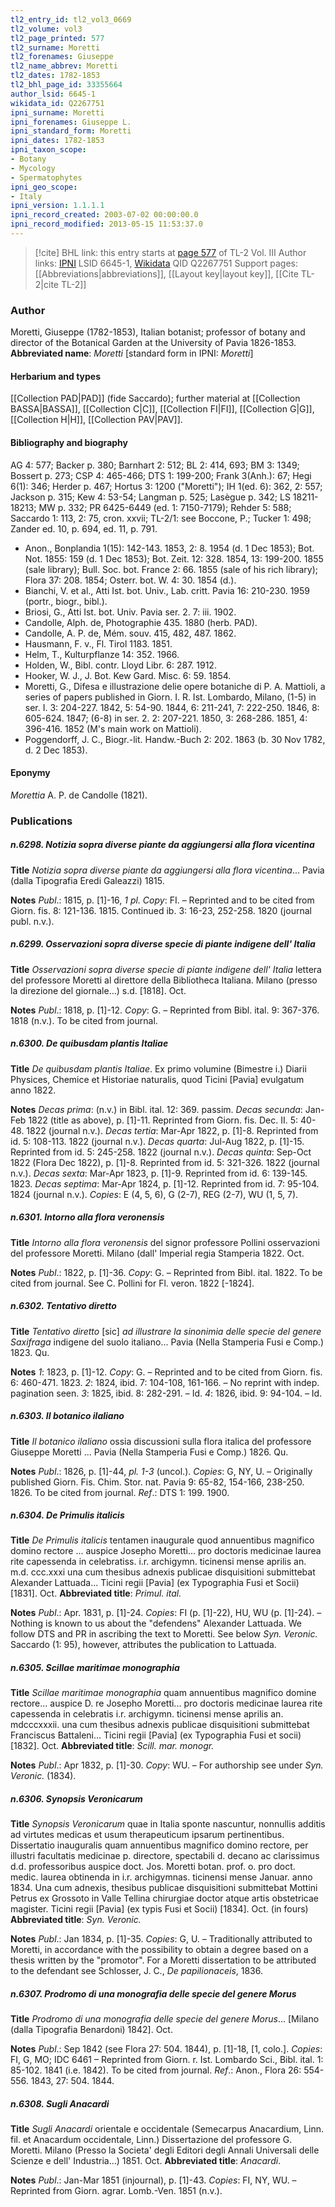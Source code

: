 ```yaml
---
tl2_entry_id: tl2_vol3_0669
tl2_volume: vol3
tl2_page_printed: 577
tl2_surname: Moretti
tl2_forenames: Giuseppe
tl2_name_abbrev: Moretti
tl2_dates: 1782-1853
tl2_bhl_page_id: 33355664
author_lsid: 6645-1
wikidata_id: Q2267751
ipni_surname: Moretti
ipni_forenames: Giuseppe L.
ipni_standard_form: Moretti
ipni_dates: 1782-1853
ipni_taxon_scope: 
- Botany
- Mycology
- Spermatophytes
ipni_geo_scope: 
- Italy
ipni_version: 1.1.1.1
ipni_record_created: 2003-07-02 00:00:00.0
ipni_record_modified: 2013-05-15 11:53:37.0
---
```


> [!cite] BHL link: this entry starts at [page 577](https://www.biodiversitylibrary.org/page/33355664) of TL-2 Vol. III
> Author links: [IPNI](https://www.ipni.org/a/6645-1) LSID 6645-1, [Wikidata](https://www.wikidata.org/wiki/Q2267751) QID Q2267751
> Support pages: [[Abbreviations|abbreviations]], [[Layout key|layout key]], [[Cite TL-2|cite TL-2]]

### Author

Moretti, Giuseppe (1782-1853), Italian botanist; professor of botany and director of the Botanical Garden at the University of Pavia 1826-1853. 
**Abbreviated name**: *Moretti* \[standard form in IPNI: *Moretti*\]

#### Herbarium and types

[[Collection PAD|PAD]] (fide Saccardo); further material at [[Collection BASSA|BASSA]], [[Collection C|C]], [[Collection FI|FI]], [[Collection G|G]], [[Collection H|H]], [[Collection PAV|PAV]].

#### Bibliography and biography

AG 4: 577; Backer p. 380; Barnhart 2: 512; BL 2: 414, 693; BM 3: 1349; Bossert p. 273; CSP 4: 465-466; DTS 1: 199-200; Frank 3(Anh.): 67; Hegi 6(1): 346; Herder p. 467; Hortus 3: 1200 ("Moretti"); IH 1(ed. 6): 362, 2: 557; Jackson p. 315; Kew 4: 53-54; Langman p. 525; Lasègue p. 342; LS 18211-18213; MW p. 332; PR 6425-6449 (ed. 1: 7150-7179); Rehder 5: 588; Saccardo 1: 113, 2: 75, cron. xxvii; TL-2/1: see Boccone, P.; Tucker 1: 498; Zander ed. 10, p. 694, ed. 11, p. 791.
- Anon., Bonplandia 1(15): 142-143. 1853, 2: 8. 1954 (d. 1 Dec 1853); Bot. Not. 1855: 159 (d. 1 Dec 1853); Bot. Zeit. 12: 328. 1854, 13: 199-200. 1855 (sale library); Bull. Soc. bot. France 2: 66. 1855 (sale of his rich library); Flora 37: 208. 1854; Osterr. bot. W. 4: 30. 1854 (d.).
- Bianchi, V. et al., Atti Ist. bot. Univ., Lab. critt. Pavia 16: 210-230. 1959 (portr., biogr., bibl.).
- Briosi, G., Atti Ist. bot. Univ. Pavia ser. 2. 7: iii. 1902.
- Candolle, Alph. de, Photographie 435. 1880 (herb. PAD).
- Candolle, A. P. de, Mém. souv. 415, 482, 487. 1862.
- Hausmann, F. v., Fl. Tirol 1183. 1851.
- Helm, T., Kulturpflanze 14: 352. 1966.
- Holden, W., Bibl. contr. Lloyd Libr. 6: 287. 1912.
- Hooker, W. J., J. Bot. Kew Gard. Misc. 6: 59. 1854.
- Moretti, G., Difesa e illustrazione delie opere botaniche di P. A. Mattioli, a series of papers published in Giorn. I. R. Ist. Lombardo, Milano, (1-5) in ser. I. 3: 204-227. 1842, 5: 54-90. 1844, 6: 211-241, 7: 222-250. 1846, 8: 605-624. 1847; (6-8) in ser. 2. 2: 207-221. 1850, 3: 268-286. 1851, 4: 396-416. 1852 (M's main work on Mattioli).
- Poggendorff, J. C., Biogr.-lit. Handw.-Buch 2: 202. 1863 (b. 30 Nov 1782, d. 2 Dec 1853).

#### Eponymy

*Morettia* A. P. de Candolle (1821).

### Publications

##### n.6298. Notizia sopra diverse piante da aggiungersi alla flora vicentina

**Title**
*Notizia sopra diverse piante da aggiungersi alla flora vicentina*... Pavia (dalla Tipografia Eredi Galeazzi) 1815.

**Notes**
*Publ*.: 1815, p. \[1\]-16, *1 pl. Copy*: FI. – Reprinted and to be cited from Giorn. fis. 8: 121-136. 1815. Continued ib. 3: 16-23, 252-258. 1820 (journal publ. n.v.).

##### n.6299. Osservazioni sopra diverse specie di piante indigene dell' Italia

**Title**
*Osservazioni sopra diverse specie di piante indigene dell' Italia* lettera del professore Moretti al direttore della Bibliotheca Italiana. Milano (presso la direzione del giornale...) s.d. \[1818\]. Oct.

**Notes**
*Publ*.: 1818, p. \[1\]-12. *Copy*: G. – Reprinted from Bibl. ital. 9: 367-376. 1818 (n.v.). To be cited from journal.

##### n.6300. De quibusdam plantis Italiae

**Title**
*De quibusdam plantis Italiae*. Ex primo volumine (Bimestre i.) Diarii Physices, Chemice et Historiae naturalis, quod Ticini \[Pavia\] evulgatum anno 1822.

**Notes**
*Decas prima*: (n.v.) in Bibl. ital. 12: 369. passim.
*Decas secunda*: Jan-Feb 1822 (title as above), p. \[1\]-11. Reprinted from Giorn. fis. Dec. II. 5: 40-48. 1822 (journal n.v.).
*Decas tertia*: Mar-Apr 1822, p. \[1\]-8. Reprinted from id. 5: 108-113. 1822 (journal n.v.).
*Decas quarta*: Jul-Aug 1822, p. \[1\]-15. Reprinted from id. 5: 245-258. 1822 (journal n.v.).
*Decas quinta*: Sep-Oct 1822 (Flora Dec 1822), p. \[1\]-8. Reprinted from id. 5: 321-326. 1822 (journal n.v.).
*Decas sexta*: Mar-Apr 1823, p. \[1\]-9. Reprinted from id. 6: 139-145. 1823.
*Decas septima*: Mar-Apr 1824, p. \[1\]-12. Reprinted from id. 7: 95-104. 1824 (journal n.v.).
*Copies*: E (4, 5, 6), G (2-7), REG (2-7), WU (1, 5, 7).

##### n.6301. Intorno alla flora veronensis

**Title**
*Intorno alla flora veronensis* del signor professore Pollini osservazioni del professore Moretti. Milano (dall' Imperial regia Stamperia 1822. Oct.

**Notes**
*Publ*.: 1822, p. \[1\]-36. *Copy*: G. – Reprinted from Bibl. ital. 1822. To be cited from journal. See C. Pollini for Fl. veron. 1822 \[-1824\].

##### n.6302. Tentativo diretto

**Title**
*Tentativo diretto* \[sic\] *ad illustrare la sinonimia delle specie del genere Saxifraga* indigene del suolo italiano... Pavia (Nella Stamperia Fusi e Comp.) 1823. Qu.

**Notes**
*1*: 1823, p. \[1\]-12. *Copy*: G. – Reprinted and to be cited from Giorn. fis. 6: 460-471. 1823.
*2*: 1824, ibid. 7: 104-108, 161-166. – No reprint with indep. pagination seen.
*3*: 1825, ibid. 8: 282-291. – Id.
*4*: 1826, ibid. 9: 94-104. – Id.

##### n.6303. Il botanico ilaliano

**Title**
*Il botanico ilaliano* ossia discussioni sulla flora italica del professore Giuseppe Moretti ... Pavia (Nella Stamperia Fusi e Comp.) 1826. Qu.

**Notes**
*Publ*.: 1826, p. \[1\]-44, *pl. 1-3* (uncol.). *Copies*: G, NY, U. – Originally published Giorn. Fis. Chim. Stor. nat. Pavia 9: 65-82, 154-166, 238-250. 1826. To be cited from journal.
*Ref*.: DTS 1: 199. 1900.

##### n.6304. De Primulis italicis

**Title**
*De Primulis italicis* tentamen inaugurale quod annuentibus magnifico domino rectore ... auspice Josepho Moretti... pro doctoris medicinae laurea rite capessenda in celebratiss. i.r. archigymn. ticinensi mense aprilis an. m.d. ccc.xxxi una cum thesibus adnexis publicae disquisitioni submittebat Alexander Lattuada... Ticini regii \[Pavia\] (ex Typographia Fusi et Socii) \[1831\]. Oct.
**Abbreviated title**: *Primul. ital.*

**Notes**
*Publ*.: Apr. 1831, p. \[1\]-24. *Copies*: FI (p. \[1\]-22), HU, WU (p. \[1\]-24). – Nothing is known to us about the "defendens" Alexander Lattuada. We follow DTS and PR in ascribing the text to Moretti. See below *Syn. Veronic.* Saccardo (1: 95), however, attributes the publication to Lattuada.

##### n.6305. Scillae maritimae monographia

**Title**
*Scillae maritimae monographia* quam annuentibus magnifico domine rectore... auspice D. re Josepho Moretti... pro doctoris medicinae laurea rite capessenda in celebratis i.r. archigymn. ticinensi mense aprilis an. mdcccxxxii. una cum thesibus adnexis publicae disquisitioni submittebat Franciscus Battaleni... Ticini regii \[Pavia\] (ex Typographia Fusi et socii) \[1832\]. Oct.
**Abbreviated title**: *Scill. mar. monogr.*

**Notes**
*Publ*.: Apr 1832, p. \[1\]-30. *Copy*: WU. – For authorship see under *Syn. Veronic.* (1834).

##### n.6306. Synopsis Veronicarum

**Title**
*Synopsis Veronicarum* quae in Italia sponte nascuntur, nonnullis additis ad virtutes medicas et usum therapeuticum ipsarum pertinentibus. Dissertatio inauguralis quam annuentibus magnifico domino rectore, per illustri facultatis medicinae p. directore, spectabili d. decano ac clarissimus d.d. professoribus auspice doct. Jos. Moretti botan. prof. o. pro doct. medic. laurea obtinenda in i.r. archigymnas. ticinensi mense Januar. anno 1834. Una cum adnexis, thesibus publicae disquisitioni submittebat Mottini Petrus ex Grossoto in Valle Tellina chirurgiae doctor atque artis obstetricae magister. Ticini regii \[Pavia\] (ex typis Fusi et Socii) \[1834\]. Oct. (in fours)
**Abbreviated title**: *Syn. Veronic.*

**Notes**
*Publ*.: Jan 1834, p. \[1\]-35. *Copies*: G, U. – Traditionally attributed to Moretti, in accordance with the possibility to obtain a degree based on a thesis written by the "promotor". For a Moretti dissertation to be attributed to the defendant see Schlosser, J. C., *De papilionaceis*, 1836.

##### n.6307. Prodromo di una monografia delle specie del genere Morus

**Title**
*Prodromo di una monografia delle specie del genere Morus*... \[Milano (dalla Tipografia Benardoni) 1842\]. Oct.

**Notes**
*Publ*.: Sep 1842 (see Flora 27: 504. 1844), p. \[1\]-18, \[1, colo.\]. *Copies*: FI, G, MO; IDC 6461 – Reprinted from Giorn. r. Ist. Lombardo Sci., Bibl. ital. 1: 85-102. 1841 (i.e. 1842). To be cited from journal.
*Ref*.: Anon., Flora 26: 554-556. 1843, 27: 504. 1844.

##### n.6308. Sugli Anacardi

**Title**
*Sugli Anacardi* orientale e occidentale (Semecarpus Anacardium, Linn. fil. et Anacardum occidentale, Linn.) Dissertazione del professore G. Moretti. Milano (Presso la Societa' degli Editori degli Annali Universali delle Scienze e dell' Industria...) 1851. Oct.
**Abbreviated title**: *Anacardi*.

**Notes**
*Publ*.: Jan-Mar 1851 (injournal), p. \[1\]-43. *Copies*: FI, NY, WU. – Reprinted from Giorn. agrar. Lomb.-Ven. 1851 (n.v.).

